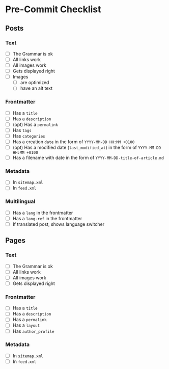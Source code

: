 # Pre-Commit Checklist

## Posts

### Text

- [ ] The Grammar is ok
- [ ] All links work
- [ ] All images work
- [ ] Gets displayed right
- [ ] Images
  - [ ] are optimized
  - [ ] have an alt text

### Frontmatter

- [ ] Has a `title`
- [ ] Has a `description`
- [ ] (opt) Has a `permalink`
- [ ] Has `tags`
- [ ] Has `categories`
- [ ] Has a creation `date` in the form of `YYYY-MM-DD HH:MM +0100`
- [ ] (opt) Has a modified date (`last_modified_at`) in the form of `YYYY-MM-DD HH:MM +0100`
- [ ] Has a filename with date in the form of `YYYY-MM-DD-title-of-article.md`

### Metadata

- [ ] In `sitemap.xml`
- [ ] In `feed.xml`

### Multilingual

- [ ] Has a `lang` in the frontmatter
- [ ] Has a `lang-ref` in the frontmatter
- [ ] If translated post, shows language switcher

## Pages

### Text

- [ ] The Grammar is ok
- [ ] All links work
- [ ] All images work
- [ ] Gets displayed right

### Frontmatter

- [ ] Has a `title`
- [ ] Has a `description`
- [ ] Has a `permalink`
- [ ] Has a `layout`
- [ ] Has `author_profile`

### Metadata

- [ ] In `sitemap.xml`
- [ ] In `feed.xml`
